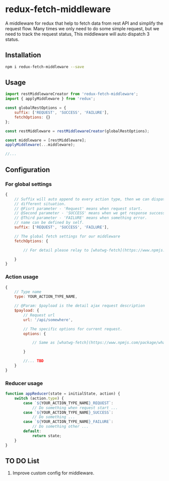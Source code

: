 # redux-fetch-middleware
A middleware for redux that help to fetch data from rest API and simplify the request flow.
Many times we only need to do some simple request, but we need to track the request status, 
This middleware will auto dispatch 3 status.

## Installation

```sh
npm i redux-fetch-middleware --save
```

## Usage

```javascript
import restMiddlewareCreator from 'redux-fetch-middleware';
import { applyMiddleware } from 'redux';

const globalRestOptions = {
    suffix: ['REQUEST', 'SUCCESS', 'FAILURE'],
    fetchOptions: {}
};

const restMiddleware = restMiddlewareCreator(globalRestOptions);

const middleware = [restMiddleware];
applyMiddleware(...middleware);

//...
```

## Configuration
### For global settings

```javascript
{
    // Suffix will auto append to every action type, then we can dispatch 
    // different situation.
    // @Fisrt parameter - 'Request' means when request start.
    // @Second parameter - 'SUCCESS' means when we get response successfully.
    // @Third parameter - 'FAILURE' means when something error.
    // name can be defined by self.
    suffix: ['REQUEST', 'SUCCESS', 'FAILURE'],

    // The global fetch settings for our middleware
    fetchOptions: {

        // For detail please relay to [whatwg-fetch](https://www.npmjs.com/package/whatwg-fetch)

    }
}

```
### Action usage

```javascript
{
    // Type name
    type: YOUR_ACTION_TYPE_NAME,

    // @Param: $payload is the detail ajax request description
    $payload: {
        // Request url
        url: '/api/somewhere',

        // The specific options for current request.
        options: {

            // Same as [whatwg-fetch](https://www.npmjs.com/package/whatwg-fetch)

        }

        //... TBD
    }
}
```

### Reducer usage
```javascript
function appReducer(state = initialState, action) {
    switch (action.type) {
        case `${YOUR_ACTION_TYPE_NAME}_REQUEST`:
            // Do something when request start ...
        case `${YOUR_ACTION_TYPE_NAME}_SUCCESS`:
            // Do something ...
        case `${YOUR_ACTION_TYPE_NAME}_FAILURE`:
            // Do something other ...
        default:
            return state;
    }
}
```

## TO DO List
1. Improve custom config for middleware.